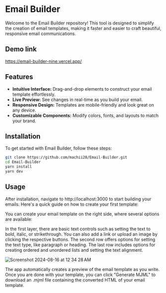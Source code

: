 # Email Builder

Welcome to the Email Builder repository! This tool is designed to simplify the creation of email templates, making it faster and easier to craft beautiful, responsive email communications.

## Demo link
https://email-builder-nine.vercel.app/

## Features

- **Intuitive Interface:** Drag-and-drop elements to construct your email template effortlessly.
- **Live Preview:** See changes in real-time as you build your email.
- **Responsive Design:** Templates are mobile-friendly and look great on any device.
- **Customizable Components:** Modify colors, fonts, and layouts to match your brand.

## Installation

To get started with Email Builder, follow these steps:

```bash
git clone https://github.com/machii28/Email-Builder.git
cd Email-Builder
yarn install
yarn dev
```

## Usage

After installation, navigate to http://localhost:3000 to start building your emails. Here's a quick guide on how to create your first template:

You can create your email template on the right side, where several options are available:

In the first layer, there are basic text controls such as setting the text to bold, italic, or strikethrough. You can also add a link or upload an image by clicking the respective buttons.
The second row offers options for setting the text type, like paragraph or heading.
The last row includes options for creating ordered and unordered lists and setting the text alignment.

![Screenshot 2024-08-16 at 12 34 28 AM](https://github.com/user-attachments/assets/543a4b70-2401-46da-a21d-186d2d699a27)

The app automatically creates a preview of the email template as you write. Once you are done with your template, you can click "Generate MJML" to download an .mjml file containing the converted HTML of your email template.
